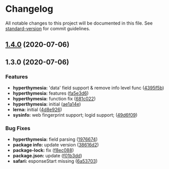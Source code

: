# Changelog

All notable changes to this project will be documented in this file. See [standard-version](https://github.com/conventional-changelog/standard-version) for commit guidelines.

## [1.4.0](https://github.com/SmilingXinyi/index/compare/v1.3.0...v1.4.0) (2020-07-06)

## 1.3.0 (2020-07-06)


### Features

* **hyperthymesia:** 'data' field support & remove info level func ([4395f5b](https://github.com/SmilingXinyi/index/commit/4395f5bf47cc9d4efa07062cc32ca3d1b635782e))
* **hyperthymesia:** features ([fa5e3d6](https://github.com/SmilingXinyi/index/commit/fa5e3d6b4e6bde648c72415d726e78a22b5d9afd))
* **hyperthymesia:** function fix ([681c022](https://github.com/SmilingXinyi/index/commit/681c022c99db14d249b760405a66befd02cbf4c1))
* **hyperthymesia:** initial ([ae1a14e](https://github.com/SmilingXinyi/index/commit/ae1a14ee0838b157da7fcf0239f428bf040c2586))
* **lerna:** initial ([4d8e926](https://github.com/SmilingXinyi/index/commit/4d8e926c23a3f8caa093e35c95975ebeb8fea628))
* **sysinfo:** web fingerprint support; logid support; ([49d6f09](https://github.com/SmilingXinyi/index/commit/49d6f097c21828b20b2eb750a3f258abdda6e468))


### Bug Fixes

* **hyperthymesia:** field parsing ([1976674](https://github.com/SmilingXinyi/index/commit/1976674eb43351ae14d10f036aae84803a782396))
* **package info:** update version ([38616d2](https://github.com/SmilingXinyi/index/commit/38616d2ae4a0de505b0a6d8e6d00aa2d466691f8))
* **package-lock:** fix ([f8ec088](https://github.com/SmilingXinyi/index/commit/f8ec0888ca09e6d832e71352dc42af2b55378805))
* **package.json:** update ([f01b3dd](https://github.com/SmilingXinyi/index/commit/f01b3ddb7db3c2aa262e4e6b18f326c6c106c1e6))
* **safari:** esponseStart missing ([6a53703](https://github.com/SmilingXinyi/index/commit/6a53703adfc0d09fd6cdbefd51c2781b8ee2e046))
